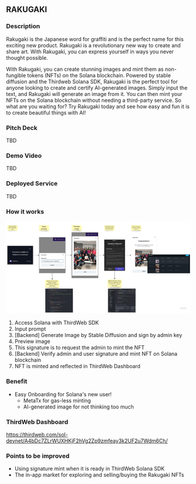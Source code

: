 ## RAKUGAKI

### Description

Rakugaki is the Japanese word for graffiti and is the perfect name for this exciting new product. Rakugaki is a revolutionary new way to create and share art. With Rakugaki, you can express yourself in ways you never thought possible.

With Rakugaki, you can create stunning images and mint them as non-fungible tokens (NFTs) on the Solana blockchain. Powered by stable diffusion and the Thirdweb Solana SDK, Rakugaki is the perfect tool for anyone looking to create and certify AI-generated images. Simply input the text, and Rakugaki will generate an image from it. You can then mint your NFTs on the Solana blockchain without needing a third-party service. So what are you waiting for? Try Rakugaki today and see how easy and fun it is to create beautiful things with AI!

### Pitch Deck

TBD

### Demo Video

TBD

### Deployed Service

TBD

### How it works

![how-it-works](./docs/how-it-works.png)

1. Access Solana with ThirdWeb SDK
2. Input prompt
3. [Backend] Generate Image by Stable Diffusion and sign by admin key
4. Preview image
5. This signature is to request the admin to mint the NFT
6. [Backend] Verify admin and user signature and mint NFT on Solana blockchain
7. NFT is minted and reflected in ThirdWeb Dashboard

### Benefit

- Easy Onboarding for Solana's new user!
  - MetaTx for gas-less minting
  - AI-generated image for not thinking too much

### ThirdWeb Dashboard

https://thirdweb.com/sol-devnet/A4bDc7ZLrWUXHKjF2hVg2Zp9zmfeay3k2UF2u7Wdm6Ch/

### Points to be improved

- Using signature mint when it is ready in ThirdWeb Solana SDK
- The in-app market for exploring and selling/buying the Rakugaki NFTs

